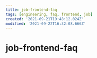 ```yaml
---
title: job-frontend-faq
tags: [engineering, faq, frontend, job]
created: '2021-09-21T19:48:12.024Z'
modified: '2021-09-22T16:32:08.666Z'
---
```


# job-frontend-faq



